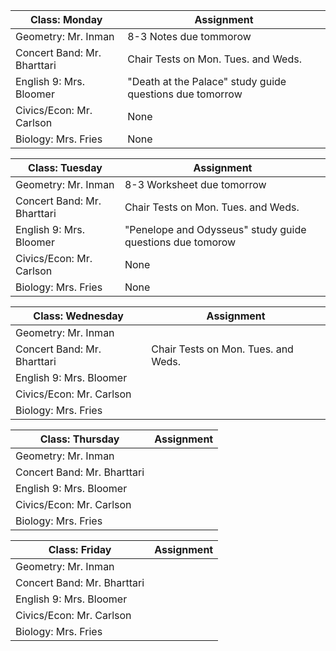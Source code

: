 Class: Monday                |Assignment
-----------------------------|-----------------------------------------------------------
 Geometry: Mr. Inman         | 8-3 Notes due tommorow
 Concert Band: Mr. Bharttari | Chair Tests on Mon. Tues. and Weds.
 English 9: Mrs. Bloomer     | "Death at the Palace" study guide questions due tomorrow
 Civics/Econ: Mr. Carlson    | None
 Biology: Mrs. Fries         | None

Class: Tuesday               |Assignment
-----------------------------|------------------------------------------------------------
 Geometry: Mr. Inman         | 8-3 Worksheet due tomorrow
 Concert Band: Mr. Bharttari | Chair Tests on Mon. Tues. and Weds.
 English 9: Mrs. Bloomer     | "Penelope and Odysseus" study guide questions due tomorow
 Civics/Econ: Mr. Carlson    | None
 Biology: Mrs. Fries         | None
 
Class: Wednesday             |Assignment
-----------------------------|------------------------------------------------------------
 Geometry: Mr. Inman         | 
 Concert Band: Mr. Bharttari | Chair Tests on Mon. Tues. and Weds.
 English 9: Mrs. Bloomer     | 
 Civics/Econ: Mr. Carlson    | 
 Biology: Mrs. Fries         | 
 
Class: Thursday              |Assignment
-----------------------------|------------------------------------------------------------
 Geometry: Mr. Inman         | 
 Concert Band: Mr. Bharttari | 
 English 9: Mrs. Bloomer     | 
 Civics/Econ: Mr. Carlson    | 
 Biology: Mrs. Fries         | 
                             
Class: Friday                |Assignment
-----------------------------|------------------------------------------------------------
 Geometry: Mr. Inman         | 
 Concert Band: Mr. Bharttari | 
 English 9: Mrs. Bloomer     | 
 Civics/Econ: Mr. Carlson    | 
 Biology: Mrs. Fries         | 
